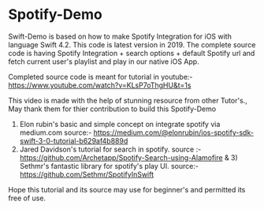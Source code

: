 # Spotify-Demo
Swift-Demo is based on how to make Spotify Integration for iOS with language Swift 4.2. This code is latest version in 2019. 
The complete source code is having Spotify Integration + search options + default Spotify url and fetch current user's playlist and play in our native iOS App.

Completed source code is meant for tutorial in youtube:- https://www.youtube.com/watch?v=KLsP7oThgHU&t=1s

This video is made with the help of stunning resource from other Tutor's.,
May thank them for thier contribution to build this Spotify-Demo
1) Elon rubin's basic and simple concept on integrate spotify via medium.com
source:- https://medium.com/@elonrubin/ios-spotify-sdk-swift-3-0-tutorial-b629af4b889d
2) Jared Davidson's tutorial for search in spotify.
source :- https://github.com/Archetapp/Spotify-Search-using-Alamofire
& 3) Sethmr's fantastic library for spotify's play UI.
source:- https://github.com/Sethmr/SpotifyInSwift

Hope this tutorial and its source may use for beginner's and permitted its free of use.
